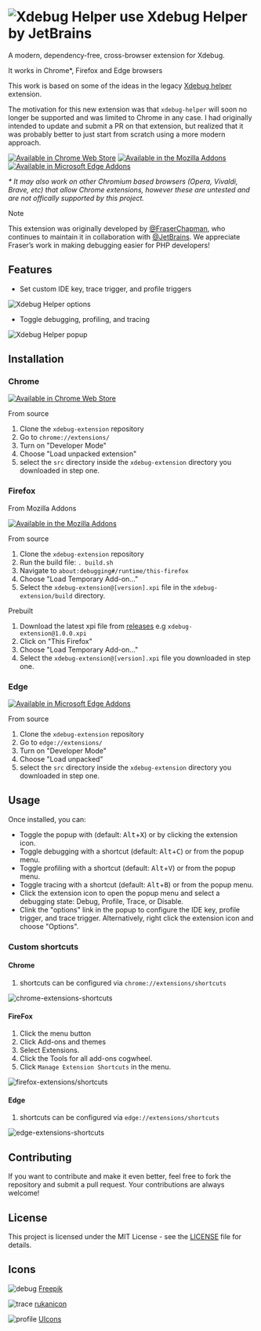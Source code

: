 # ![Xdebug Helper use](src/img/debug32.png) Xdebug Helper by JetBrains

A modern, dependency-free, cross-browser extension for Xdebug.

It works in Chrome*, Firefox and Edge browsers

This work is based on some of the ideas in the legacy [Xdebug helper](https://chromewebstore.google.com/detail/xdebug-helper/eadndfjplgieldjbigjakmdgkmoaaaoc) extension.

The motivation for this new extension was that `xdebug-helper` will soon no longer be supported and was limited to Chrome in any case. I had originally intended to update and submit a PR on that extension, but realized that it was probably better to just start from scratch using a more modern approach.

[![Available in Chrome Web Store](img/for-chrome.png)](https://chromewebstore.google.com/detail/xdebug-helper-by-jetbrain/aoelhdemabeimdhedkidlnbkfhnhgnhm) [![Available in the Mozilla Addons](img/for-firefox.png)](https://addons.mozilla.org/en-GB/firefox/addon/xdebug-helper-by-jetbrains) [![Available in Microsoft Edge Addons](img/for-edge.png)](https://microsoftedge.microsoft.com/addons/detail/xdebug-extension/kddfioocjgjmmambaijldfbpiaecmoco)

_* It may also work on other Chromium based browsers (Opera, Vivaldi, Brave, etc) that allow Chrome extensions, however these are untested and are not offically supported by this project._

> [!NOTE]
> This extension was originally developed by [@FraserChapman](https://github.com/FraserChapman), who continues to maintain it in collaboration with [@JetBrains](https://github.com/JetBrains).
> We appreciate Fraser’s work in making debugging easier for PHP developers!

## Features

- Set custom IDE key, trace trigger, and profile triggers

![Xdebug Helper options](img/xdebug-extension-options.png)

- Toggle debugging, profiling, and tracing

![Xdebug Helper popup](img/xdebug-extension-popup.png)

## Installation

### Chrome

[![Available in Chrome Web Store](img/for-chrome.png)](https://chromewebstore.google.com/detail/xdebug-helper-by-jetbrain/aoelhdemabeimdhedkidlnbkfhnhgnhm)

From source

1) Clone the `xdebug-extension` repository
2) Go to `chrome://extensions/`
3) Turn on "Developer Mode"
4) Choose "Load unpacked extension"
5) select the `src` directory inside the `xdebug-extension` directory you downloaded in step one.

### Firefox

From Mozilla Addons

[![Available in the Mozilla Addons](img/for-firefox.png)](https://addons.mozilla.org/en-GB/firefox/addon/xdebug-helper-by-jetbrains)

From source

1) Clone the `xdebug-extension` repository
2) Run the build file: `. build.sh`
3) Navigate to `about:debugging#/runtime/this-firefox`
4) Choose "Load Temporary Add-on…"
5) Select the `xdebug-extension@[version].xpi` file in the `xdebug-extension/build` directory.

Prebuilt

1) Download the latest xpi file from [releases](https://github.com/JetBrains/xdebug-extension/releases) e.g `xdebug-extension@1.0.0.xpi`
2) Click on "This Firefox"
3) Choose "Load Temporary Add-on…"
4) Select the `xdebug-extension@[version].xpi` file you downloaded in step one.

### Edge

[![Available in Microsoft Edge Addons](img/for-edge.png)](https://microsoftedge.microsoft.com/addons/detail/xdebug-extension/kddfioocjgjmmambaijldfbpiaecmoco)

From source

1) Clone the `xdebug-extension` repository
2) Go to `edge://extensions/`
3) Turn on "Developer Mode"
4) Choose "Load unpacked"
5) select the `src` directory inside the `xdebug-extension` directory you downloaded in step one.

## Usage

Once installed, you can:

- Toggle the popup with (default: <kbd>Alt</kbd>+<kbd>X</kbd>) or by clicking the extension icon.
- Toggle debugging with a shortcut (default: <kbd>Alt</kbd>+<kbd>C</kbd>) or from the popup menu.
- Toggle profiling with a shortcut (default: <kbd>Alt</kbd>+<kbd>V</kbd>) or from the popup menu.
- Toggle tracing with a shortcut (default: <kbd>Alt</kbd>+<kbd>B</kbd>) or from the popup menu.
- Click the extension icon to open the popup menu and select a debugging state: Debug, Profile, Trace, or Disable.
- Clink the "options" link in the popup to configure the IDE key, profile trigger, and trace trigger. Alternatively, right click the extension icon and choose "Options".

### Custom shortcuts

#### Chrome

1) shortcuts can be configured via `chrome://extensions/shortcuts`

![chrome-extensions-shortcuts](img/chrome-extensions-shortcuts.png)

#### FireFox

1) Click the menu button
2) Click Add-ons and themes
3) Select Extensions.
4) Click the Tools for all add-ons cogwheel.
5) Click `Manage Extension Shortcuts` in the menu.

![firefox-extensions/shortcuts](img/firefox-extensions-shortcuts.png)

#### Edge

1) shortcuts can be configured via `edge://extensions/shortcuts`

![edge-extensions-shortcuts](img/edge-extensions-shortcuts.png)

## Contributing

If you want to contribute and make it even better, feel free to fork the repository and submit a pull request. Your contributions are always welcome!

## License

This project is licensed under the MIT License - see the [LICENSE](LICENSE) file for details.

## Icons

![debug](src/img/debug16.png) [Freepik](https://www.flaticon.com/free-icons/bug)

![trace](src/img/trace16.png) [rukanicon](https://www.freepik.com/icon/search_4529794#fromView=search&page=2&position=4&uuid=b4d99857-87e6-4c31-8244-0681fc37c27c)

![profile](src/img/profile16.png) [UIcons](https://www.freepik.com/icon/alarm-clock_3914623#fromView=search&page=2&position=53&uuid=2ee3fb72-66da-4ded-b901-b35f13d97f02)
